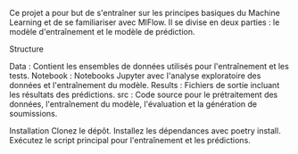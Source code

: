 Ce projet a pour but de s'entraîner sur les principes basiques du Machine Learning et de se familiariser avec MlFlow. 
Il se divise en deux parties : le modèle d'entraînement et le modèle de prédiction.

Structure

Data : Contient les ensembles de données utilisés pour l'entraînement et les tests.
Notebook : Notebooks Jupyter avec l'analyse exploratoire des données et l'entraînement du modèle.
Results : Fichiers de sortie incluant les résultats des prédictions.
src : Code source pour le prétraitement des données, l'entraînement du modèle, l'évaluation et la génération de soumissions.

Installation
Clonez le dépôt.
Installez les dépendances avec poetry install.
Exécutez le script principal pour l'entraînement et les prédictions.
